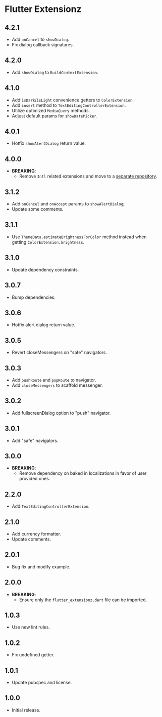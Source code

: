 # Flutter Extensionz

## 4.2.1

- Add `onCancel` to `showDialog`.
- Fix dialog callback signatures.

## 4.2.0

- Add `showDialog` to `BuildContextExtension`.

## 4.1.0

- Add `isDark`/`isLight` convenience getters to `ColorExtension`.
- Add `insert` method to `TextEditingControllerExtension`.
- Utilize optimized `MediaQuery` methods.
- Adjust default params for `showDatePicker`.

## 4.0.1

- Hotfix `showAlertDialog` return value.

## 4.0.0

- **BREAKING**:
  - Remove `Intl` related extensions and move to a [separate repository](https://pub.dev/packages/dart_extensionz).

## 3.1.2

- Add `onCancel` and `onAccept` params to `showAlertDialog`;
- Update some comments.

## 3.1.1

- Use `ThemeData.estimateBrightnessForColor` method instead when getting `ColorExtension.brightness`.

## 3.1.0

- Update dependency constraints.

## 3.0.7

- Bump dependencies.

## 3.0.6

- Hotfix alert dialog return value.

## 3.0.5

- Revert closeMessengers on "safe" navigators.

## 3.0.3

- Add `pushRoute` and `popRoute` to navigator.
- Add `closeMessengers` to scaffold messenger.

## 3.0.2

- Add fullscreenDialog option to "push" navigator.

## 3.0.1

- Add "safe" navigators.

## 3.0.0

- **BREAKING**:
  - Remove dependency on baked in localizations in favor of user provided ones.

## 2.2.0

- Add `TextEditingControllerExtension`.

## 2.1.0

- Add currency formatter.
- Update comments.

## 2.0.1

- Bug fix and modify example.

## 2.0.0

- **BREAKING**:
  - Ensure only the `flutter_extensionz.dart` file can be imported.

## 1.0.3

- Use new lint rules.

## 1.0.2

- Fix undefined getter.

## 1.0.1

- Update pubspec and license.

## 1.0.0

- Initial release.
